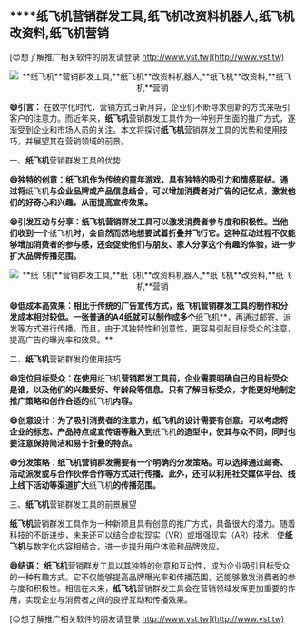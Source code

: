 ## ****纸飞机**营销群发工具,**纸飞机**改资料机器人,**纸飞机**改资料,**纸飞机**营销**

[😍想了解推广相关软件的朋友请登录 http://www.vst.tw](http://www.vst.tw)

 <center><img src="https://vst.tw/MP4/tuiguang/png/1.png" alt="**纸飞机**营销群发工具,**纸飞机**改资料机器人,**纸飞机**改资料,**纸飞机**营销"></center>

**😄引言：**
在数字化时代，营销方式日新月异，企业们不断寻求创新的方式来吸引客户的注意力。而近年来，**纸飞机**营销群发工具作为一种别开生面的推广方式，逐渐受到企业和市场人员的关注。本文将探讨**纸飞机**营销群发工具的优势和使用技巧，并展望其在营销领域的前景。

一、**纸飞机**营销群发工具的优势

**😄独特的创意：**纸飞机**作为传统的童年游戏，具有独特的吸引力和情感联结。通过将**纸飞机**与企业品牌或产品信息结合，可以增加消费者对广告的记忆点，激发他们的好奇心和兴趣，从而提高宣传效果。**

**😄引发互动与分享：**纸飞机**营销群发工具可以激发消费者参与度和积极性。当他们收到一个**纸飞机**时，会自然而然地想要试着折叠并飞行它。这种互动过程不仅能够增加消费者的参与感，还会促使他们与朋友、家人分享这个有趣的体验，进一步扩大品牌传播范围。**

 <center><img src="https://vst.tw/MP4/tuiguang/png/1.png" alt="**纸飞机**营销群发工具,**纸飞机**改资料机器人,**纸飞机**改资料,**纸飞机**营销"></center>

**😄低成本高效果：相比于传统的广告宣传方式，**纸飞机**营销群发工具的制作和分发成本相对较低。一张普通的A4纸就可以制作成多个**纸飞机**，再通过邮寄、派发等方式进行传播。而且，由于其独特性和创意性，更容易引起目标受众的注意，提高广告的曝光率和效果。**

二、**纸飞机**营销群发的使用技巧

**😄定位目标受众：在使用**纸飞机**营销群发工具前，企业需要明确自己的目标受众是谁，以及他们的兴趣爱好、年龄段等信息。只有了解目标受众，才能更好地制定推广策略和创作合适的**纸飞机**内容。**

**😄创意设计：为了吸引消费者的注意力，**纸飞机**的设计需要有创意。可以考虑将企业的标志、产品特点或宣传语等融入到**纸飞机**的造型中，使其与众不同，同时也要注意保持简洁和易于折叠的特点。**

**😄分发策略：**纸飞机**营销群发需要有一个明确的分发策略。可以选择通过邮寄、活动派发或与合作伙伴合作等方式进行传播。此外，还可以利用社交媒体平台、线上线下活动等渠道扩大**纸飞机**的传播范围。**

三、**纸飞机**营销群发工具的前景展望

**纸飞机**营销群发工具作为一种新颖且具有创意的推广方式，具备很大的潜力。随着科技的不断进步，未来还可以结合虚拟现实（VR）或增强现实（AR）技术，使**纸飞机**与数字化内容相结合，进一步提升用户体验和品牌效应。

**😄结语：**
**纸飞机**营销群发工具以其独特的创意和互动性，成为企业吸引目标受众的一种有趣方式。它不仅能够提高品牌曝光率和传播范围，还能够激发消费者的参与度和积极性。相信在未来，**纸飞机**营销群发工具会在营销领域发挥更加重要的作用，实现企业与消费者之间的良好互动和传播效果。

[😍想了解推广相关软件的朋友请登录 http://www.vst.tw](http://www.vst.tw)



